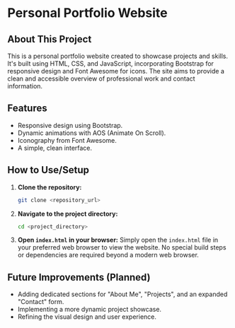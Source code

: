 # Personal Portfolio Website

## About This Project

This is a personal portfolio website created to showcase projects and skills. It's built using HTML, CSS, and JavaScript, incorporating Bootstrap for responsive design and Font Awesome for icons. The site aims to provide a clean and accessible overview of professional work and contact information.

## Features

*   Responsive design using Bootstrap.
*   Dynamic animations with AOS (Animate On Scroll).
*   Iconography from Font Awesome.
*   A simple, clean interface.

## How to Use/Setup

1.  **Clone the repository:**
    ```bash
    git clone <repository_url>
    ```
2.  **Navigate to the project directory:**
    ```bash
    cd <project_directory>
    ```
3.  **Open `index.html` in your browser:**
    Simply open the `index.html` file in your preferred web browser to view the website. No special build steps or dependencies are required beyond a modern web browser.

## Future Improvements (Planned)

*   Adding dedicated sections for "About Me", "Projects", and an expanded "Contact" form.
*   Implementing a more dynamic project showcase.
*   Refining the visual design and user experience.